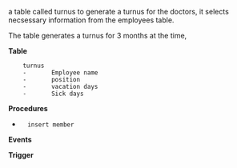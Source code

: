 a table called turnus to generate a turnus for the doctors, it selects necsessary information
from the employees table.

The table generates a turnus for 3 months at the time, 

**Table** 

        turnus
        -       Employee name
        -       position
        -       vacation days
        -       Sick days

**Procedures**
-       insert member

**Events**


**Trigger**